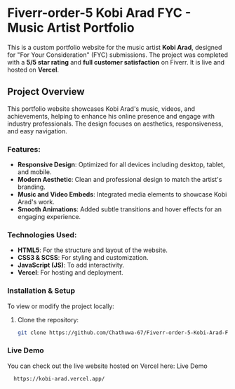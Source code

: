 # Fiverr-order-5 Kobi Arad FYC - Music Artist Portfolio

This is a custom portfolio website for the music artist **Kobi Arad**, designed for "For Your Consideration" (FYC) submissions. The project was completed with a **5/5 star rating** and **full customer satisfaction** on Fiverr. It is live and hosted on **Vercel**.

## Project Overview

This portfolio website showcases Kobi Arad's music, videos, and achievements, helping to enhance his online presence and engage with industry professionals. The design focuses on aesthetics, responsiveness, and easy navigation.

### Features:
- **Responsive Design**: Optimized for all devices including desktop, tablet, and mobile.
- **Modern Aesthetic**: Clean and professional design to match the artist's branding.
- **Music and Video Embeds**: Integrated media elements to showcase Kobi Arad's work.
- **Smooth Animations**: Added subtle transitions and hover effects for an engaging experience.

### Technologies Used:
- **HTML5**: For the structure and layout of the website.
- **CSS3 & SCSS**: For styling and customization.
- **JavaScript (JS)**: To add interactivity.
- **Vercel**: For hosting and deployment.

### Installation & Setup

To view or modify the project locally:

1. Clone the repository:
   ```bash
   git clone https://github.com/Chathuwa-67/Fiverr-order-5-Kobi-Arad-FYC---Music-Artist-Portfolio.git

### Live Demo
You can check out the live website hosted on Vercel here: Live Demo 
  ```bash
    https://kobi-arad.vercel.app/

 
